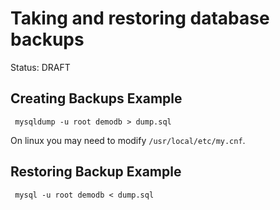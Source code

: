# Taking and restoring database backups

Status: DRAFT

## Creating Backups Example
````
 mysqldump -u root demodb > dump.sql
````
On linux you may need to modify `/usr/local/etc/my.cnf`. 


## Restoring Backup Example

````
 mysql -u root demodb < dump.sql
````
